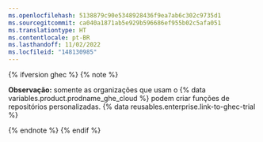 ```yaml
---
ms.openlocfilehash: 5138879c90e5348928436f9ea7ab6c302c9735d1
ms.sourcegitcommit: ca040a1871ab5e929b596686ef955b02c5afa051
ms.translationtype: HT
ms.contentlocale: pt-BR
ms.lasthandoff: 11/02/2022
ms.locfileid: "148130985"
---
```

{% ifversion ghec %} {% note %}

**Observação:** somente as organizações que usam o {% data variables.product.prodname_ghe_cloud %} podem criar funções de repositórios personalizadas. {% data reusables.enterprise.link-to-ghec-trial %}

{% endnote %} {% endif %}
